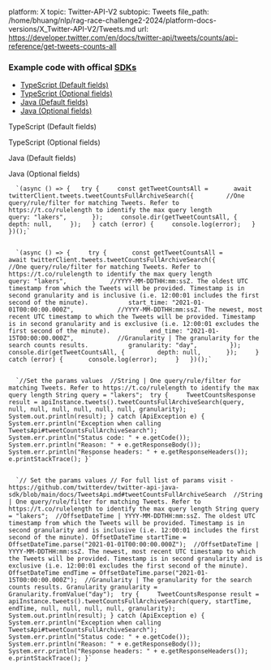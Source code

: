 platform: X
topic: Twitter-API-V2
subtopic: Tweets
file_path: /home/bhuang/nlp/rag-race-challenge2-2024/platform-docs-versions/X_Twitter-API-V2/Tweets.md
url: https://developer.twitter.com/en/docs/twitter-api/tweets/counts/api-reference/get-tweets-counts-all


### Example code with offical [SDKs](https://developer.twitter.com/en/docs/twitter-api/tools-and-libraries/sdks/overview)

* [TypeScript (Default fields)](#tab0)
* [TypeScript (Optional fields)](#tab1)
* [Java (Default fields)](#tab2)
* [Java (Optional fields)](#tab3)

TypeScript (Default fields)

TypeScript (Optional fields)

Java (Default fields)

Java (Optional fields)

      `(async () => {   try {     const getTweetCountsAll =       await twitterClient.tweets.tweetCountsFullArchiveSearch({         //One query/rule/filter for matching Tweets. Refer to https://t.co/rulelength to identify the max query length         query: "lakers",       });     console.dir(getTweetCountsAll, {       depth: null,     });   } catch (error) {     console.log(error);   } })();`
    

      `(async () => {     try {       const getTweetCountsAll =         await twitterClient.tweets.tweetCountsFullArchiveSearch({           //One query/rule/filter for matching Tweets. Refer to https://t.co/rulelength to identify the max query length           query: "lakers",            //YYYY-MM-DDTHH:mm:ssZ. The oldest UTC timestamp from which the Tweets will be provided. Timestamp is in second granularity and is inclusive (i.e. 12:00:01 includes the first second of the minute).           start_time: "2021-01-01T00:00:00.000Z",            //YYYY-MM-DDTHH:mm:ssZ. The newest, most recent UTC timestamp to which the Tweets will be provided. Timestamp is in second granularity and is exclusive (i.e. 12:00:01 excludes the first second of the minute).           end_time: "2021-01-15T00:00:00.000Z",            //Granularity | The granularity for the search counts results.           granularity: "day",         });       console.dir(getTweetCountsAll, {         depth: null,       });     } catch (error) {       console.log(error);     }   })();`
    

      `//Set the params values  //String | One query/rule/filter for matching Tweets. Refer to https://t.co/rulelength to identify the max query length String query = "lakers";  try {     TweetCountsResponse result = apiInstance.tweets().tweetCountsFullArchiveSearch(query, null, null, null, null, null, null, granularity);     System.out.println(result); } catch (ApiException e) {     System.err.println("Exception when calling TweetsApi#tweetCountsFullArchiveSearch");     System.err.println("Status code: " + e.getCode());     System.err.println("Reason: " + e.getResponseBody());     System.err.println("Response headers: " + e.getResponseHeaders());     e.printStackTrace(); }`
    

      `// Set the params values // For full list of params visit - https://github.com/twitterdev/twitter-api-java-sdk/blob/main/docs/TweetsApi.md#tweetCountsFullArchiveSearch  //String | One query/rule/filter for matching Tweets. Refer to https://t.co/rulelength to identify the max query length String query = "lakers";  //OffsetDateTime | YYYY-MM-DDTHH:mm:ssZ. The oldest UTC timestamp from which the Tweets will be provided. Timestamp is in second granularity and is inclusive (i.e. 12:00:01 includes the first second of the minute). OffsetDateTime startTime = OffsetDateTime.parse("2021-01-01T00:00:00.000Z");  //OffsetDateTime | YYYY-MM-DDTHH:mm:ssZ. The newest, most recent UTC timestamp to which the Tweets will be provided. Timestamp is in second granularity and is exclusive (i.e. 12:00:01 excludes the first second of the minute). OffsetDateTime endTime = OffsetDateTime.parse("2021-01-15T00:00:00.000Z");  //Granularity | The granularity for the search counts results. Granularity granularity = Granularity.fromValue("day");  try {     TweetCountsResponse result = apiInstance.tweets().tweetCountsFullArchiveSearch(query, startTime, endTime, null, null, null, null, granularity);     System.out.println(result); } catch (ApiException e) {     System.err.println("Exception when calling TweetsApi#tweetCountsFullArchiveSearch");     System.err.println("Status code: " + e.getCode());     System.err.println("Reason: " + e.getResponseBody());     System.err.println("Response headers: " + e.getResponseHeaders());     e.printStackTrace(); }`